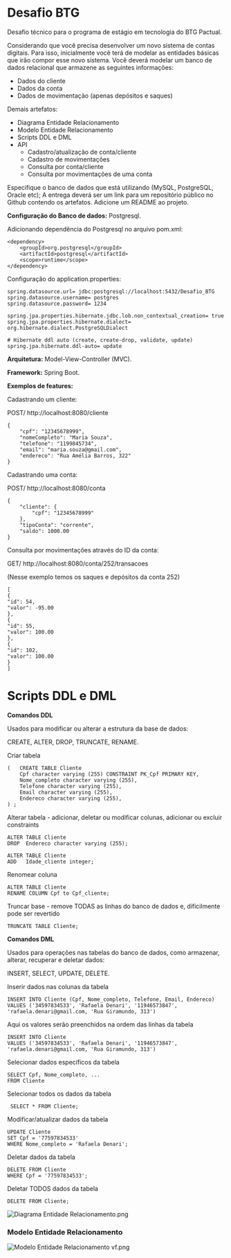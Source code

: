 # Desafio BTG
Desafio técnico para o programa de estágio em tecnologia do BTG Pactual.

Considerando que você precisa desenvolver um novo sistema de contas digitais. Para isso, inicialmente
você terá de modelar as entidades básicas que irão compor esse novo sistema. Você deverá modelar um
banco de dados relacional que armazene as seguintes informações:

- Dados do cliente
- Dados da conta
- Dados de movimentação (apenas depósitos e saques)


Demais artefatos:
- Diagrama Entidade Relacionamento
- Modelo Entidade Relacionamento
- Scripts DDL e DML
- API
  - Cadastro/atualização de conta/cliente
  - Cadastro de movimentações
  - Consulta por conta/cliente
  - Consulta por movimentações de uma conta

Especifique o banco de dados que está utilizando (MySQL, PostgreSQL, Oracle etc);
A entrega deverá ser um link para um repositório público no Github contendo os artefatos. Adicione um
README ao projeto.

**Configuração do Banco de dados:** Postgresql.

Adicionando dependência do Postgresql no arquivo pom.xml:

```
<dependency>
	<groupId>org.postgresql</groupId>
	<artifactId>postgresql</artifactId>
	<scope>runtime</scope>
</dependency>
```   
Configuração do application.properties:

```
spring.datasource.url= jdbc:postgresql://localhost:5432/Desafio_BTG
spring.datasource.username= postgres
spring.datasource.password= 1234

spring.jpa.properties.hibernate.jdbc.lob.non_contextual_creation= true
spring.jpa.properties.hibernate.dialect= org.hibernate.dialect.PostgreSQLDialect

# Hibernate ddl auto (create, create-drop, validate, update)
spring.jpa.hibernate.ddl-auto= update
``` 

**Arquitetura:** Model-View-Controller (MVC).

**Framework:** Spring Boot.

**Exemplos de features:**

Cadastrando um cliente:

POST/ http://localhost:8080/cliente
```
{
    "cpf": "12345678999",
    "nomeCompleto": "Maria Souza",
    "telefone": "1199845734",
    "email": "maria.souza@gmail.com",
    "endereco": "Rua Amélia Barros, 322"
}
```
Cadastrando uma conta:

POST/ http://localhost:8080/conta
```
{
    "cliente": {
        "cpf": "12345678999"
    },
    "tipoConta": "corrente",
    "saldo": 1000.00
}
```
Consulta por movimentações através do ID da conta:

GET/ http://localhost:8080/conta/252/transacoes

(Nesse exemplo temos os saques e depósitos da conta 252)
```
[
{
"id": 54,
"valor": -95.00
},
{
"id": 55,
"valor": 100.00
},
{
"id": 102,
"valor": 100.00
}
]
```
# Scripts DDL e DML

**Comandos DDL**

Usados para modificar ou alterar a estrutura da base de dados:

CREATE, ALTER, DROP, TRUNCATE, RENAME.

   
Criar tabela
```
(   CREATE TABLE Cliente
    Cpf character varying (255) CONSTRAINT PK_Cpf PRIMARY KEY,    
    Nome_completo character varying (255),    
    Telefone character varying (255),    
    Email character varying (255),  
    Endereco character varying (255),   
) ; 
```
 


Alterar tabela - adicionar, deletar ou modificar colunas, adicionar ou excluir constraints
```
ALTER TABLE Cliente
DROP  Endereco character varying (255);
```
```
ALTER TABLE Cliente
ADD   Idade_cliente integer;
```

Renomear coluna
```
ALTER TABLE Cliente
RENAME COLUMN Cpf to Cpf_cliente;
``` 

Truncar base - remove TODAS as linhas do banco de dados e, dificilmente pode ser revertido
```
TRUNCATE TABLE Cliente;
```


**Comandos DML**

Usados para operações nas tabelas do banco de dados, como armazenar, alterar, recuperar
e deletar dados:

INSERT, SELECT, UPDATE, DELETE.


Inserir dados nas colunas da tabela
```
INSERT INTO Cliente (Cpf, Nome_completo, Telefone, Email, Endereco)
VALUES ('34597834533', 'Rafaela Denari', '11946573847', 'rafaela.denari@gmail.com, 'Rua Giramundo, 313') 
```

Aqui os valores serão preenchidos na ordem das linhas da tabela
```
INSERT INTO Cliente
VALUES ('34597834533', 'Rafaela Denari', '11946573847', 'rafaela.denari@gmail.com, 'Rua Giramundo, 313') 
```

Selecionar dados específicos da tabela
```
SELECT Cpf, Nome_completo, ...
FROM Cliente
```

Selecionar todos os dados da tabela
```
 SELECT * FROM Cliente;
```
Modificar/atualizar dados da tabela
```
UPDATE Cliente
SET Cpf = '77597834533'
WHERE Nome_completo = 'Rafaela Denari';
```

Deletar dados da tabela
```
DELETE FROM Cliente
WHERE Cpf = '77597834533';
```
Deletar TODOS dados da tabela
```
DELETE FROM Cliente;
```



![Diagrama Entidade Relacionamento.png](..%2F..%2F..%2FUsers%2Fdebor%2FDownloads%2FDiagrama%20Entidade%20Relacionamento.png)


### Modelo Entidade Relacionamento

![Modelo Entidade Relacionamento vf.png](..%2F..%2F..%2FUsers%2Fdebor%2FDownloads%2FModelo%20Entidade%20Relacionamento%20vf.png)
